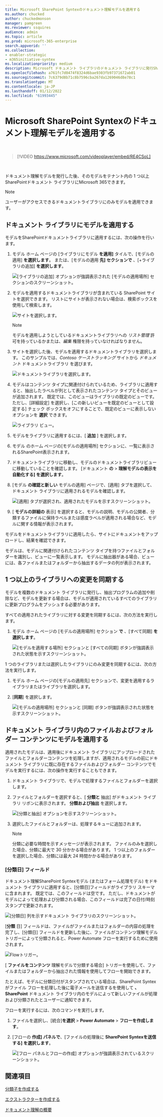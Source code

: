 ```yaml
---
title: Microsoft SharePoint Syntexのドキュメント理解モデルを適用する
ms.author: chucked
author: chuckedmonson
manager: pamgreen
ms.reviewer: ssquires
audience: admin
ms.topic: article
ms.prod: microsoft-365-enterprise
search.appverid: ''
ms.collection:
- enabler-strategic
- m365initiative-syntex
ms.localizationpriority: medium
description: Microsoft ドキュメント ライブラリのドキュメント ライブラリに発行SharePointを適用する方法について説明SharePoint Syntex。
ms.openlocfilehash: a761fc7d0474f8324d6bae9303fb97371672ab01
ms.sourcegitcommit: 7c6379d8b71c8b7596cba267da1269046d8e78c1
ms.translationtype: MT
ms.contentlocale: ja-JP
ms.lasthandoff: 01/12/2022
ms.locfileid: "61993445"
---
```

# <a name="apply-a-document-understanding-model-in-microsoft-sharepoint-syntex"></a>Microsoft SharePoint Syntexのドキュメント理解モデルを適用する

</br>

> [!VIDEO https://www.microsoft.com/videoplayer/embed/RE4CSoL]

</br>

ドキュメント理解モデルを発行した後、そのモデルをテナント内の 1 つ以上SharePointドキュメント ライブラリにMicrosoft 365できます。

> [!NOTE]
> ユーザーがアクセスできるドキュメントライブラリにのみモデルを適用できます。


## <a name="apply-your-model-to-a-document-library"></a>ドキュメント ライブラリにモデルを適用する

モデルをSharePointドキュメントライブラリに適用するには、次の操作を行います。

1. モデル ホーム ページの [ライブラリにモデル **を適用]** タイルで、[モデルの適用] **を選択します**。 または、[モデルの適用 **先] セクションで** 、[+ライブラリの追加] **を選択します**。

    ![[ライブラリの追加] オプションが強調表示された [モデルの適用場所] セクションのスクリーンショット。](../media/content-understanding/apply-to-library.png)

2. モデルを適用するドキュメントライブラリが含まれている SharePoint サイトを選択できます。 リストにサイトが表示されない場合は、検索ボックスを使用して検索します。

    ![サイトを選択します。](../media/content-understanding/site-search.png)

    > [!NOTE]
    > モデルを適用しようとしているドキュメントライブラリへの *リスト管理* 許可を持っているかまたは、*編集* 権限を持っていなければなりません。

3. サイトを選択した後、モデルを適用するドキュメントライブラリを選択します。 このサンプルでは、*Contoso ケーストラッキング* サイトから *ドキュメント* ドキュメントライブラリ を選びます。

    ![ドキュメントライブラリを選択します。](../media/content-understanding/select-doc-library.png)

4. モデルはコンテンツ タイプに関連付けられているため、ライブラリに適用すると、抽出したラベルが列として表示されたコンテンツ タイプとそのビューが追加されます。 既定では、このビューはライブラリの既定のビューです。 ただし、[詳細設定] を選択し、[この新しいビューを既定のビューとして設定する] チェック ボックスをオフにすることで、既定のビューに表示しないオプションを **選択** できます。

    ![ライブラリ ビュー。](../media/content-understanding/library-view.png)

5. モデルをライブラリに適用するには、[ **追加** ] を選択します。

6. モデル のホーム ページの[モデルの適用場所] セクションに、一覧に表示されるSharePoint表示されます。

7. ドキュメントライブラリに移動し、モデルのドキュメントライブラリビューに移動していることを確認します。 [ドキュメント **の**  >  **理解モデルの表示を自動化する] を選択します**。

8. [モデル **の確認と新しい** モデルの適用] ページで、[適用] タブを選択して、ドキュメント ライブラリに適用されるモデルを確認します。

    ![[適用] タブが選択され、適用されたモデルを示すスクリーンショット。](../media/content-understanding/applied-models.png) 

9. [ **モデルの詳細の** 表示] を選択すると、モデルの説明、モデルの公開者、分類するファイルに保持ラベルまたは感度ラベルが適用される場合など、モデルに関する情報が表示されます。

モデルをドキュメントライブラリに適用したら、サイトにドキュメントをアップロードし、結果を確認できます。

モデルは、モデルに関連付けられたコンテンツ タイプを持つファイルとフォルダーを識別し、ビューに一覧表示します。 モデルに抽出器がある場合、ビューには、各ファイルまたはフォルダーから抽出するデータの列が表示されます。

## <a name="sync-changes-to-one-or-more-libraries"></a>1 つ以上のライブラリへの変更を同期する

モデルを複数のドキュメント ライブラリに発行し、抽出プログラムの追加や削除など、モデルを更新する場合は、モデルが適用されているすべてのライブラリに更新プログラムをプッシュする必要があります。

すべての適用されたライブラリに対する変更を同期するには、次の方法を実行します。

1. モデル ホーム ページの [モデルの適用場所] セクション **で** 、[すべて同期] **を選択します**。

    ![[モデルを適用する場所] セクションと [すべての同期] ボタンが強調表示された状態を示すスクリーンショット。](../media/content-understanding/sync-all-button.png) 

1 つのライブラリまたは選択したライブラリにのみ変更を同期するには、次の方法を実行します。

1. モデル ホーム ページの[モデルの適用先] セクションで、変更を適用するライブラリまたはライブラリを選択します。

2. [**同期**] を選択します。

    ![[モデルの適用場所] セクションと [同期] ボタンが強調表示された状態を示すスクリーンショット。](../media/content-understanding/sync-button.png) 

## <a name="apply-the-model-to-files-and-folder-content-already-in-the-document-library"></a>ドキュメント ライブラリ内のファイルおよびフォルダー コンテンツにモデルを適用する

適用されたモデルは、適用後にドキュメント ライブラリにアップロードされたファイルとフォルダーコンテンツを処理しますが、適用されるモデルの前にドキュメント ライブラリに既に存在するファイルおよびフォルダー コンテンツでモデルを実行するには、次の操作を実行することもできます。

1. ドキュメント ライブラリで、モデルで処理するファイルとフォルダーを選択します。

2. ファイルとフォルダーを選択すると、[ **分類と** 抽出] がドキュメント ライブラリ リボンに表示されます。 **分類および抽出** を選択します。

      ![[分類と抽出] オプションを示すスクリーンショット。](../media/content-understanding/extract-classify.png) 

3. 選択したファイルとフォルダーは、処理するキューに追加されます。

    > [!NOTE]
    > 分類に必要な時間を示すメッセージが表示されます。 ファイルのみを選択した場合、分類に最大で 30 分かかる場合があります。 1 つ以上のフォルダーを選択した場合、分類には最大 24 時間かかる場合があります。

### <a name="classification-date-field"></a>[分類日] フィールド

ドキュメント理解SharePoint Syntexモデル (またはフォーム処理モデル) をドキュメント ライブラリに適用すると、[分類日]フィールドがライブラリ スキーマに含まれます。 既定では、このフィールドは空です。 ただし、ドキュメントがモデルによって処理および分類される場合、このフィールドは完了の日付/時刻スタンプで更新されます。 

   ![[分類日] 列を示すドキュメント ライブラリのスクリーンショット。](../media/content-understanding/class-date-column.png) 

[**分類** 日] フィールドは、[](/connectors/sharepointonline/#when-a-file-is-classified-by-a-content-understanding-model)ファイルがファイルまたはフォルダーの内容の処理を完了し、[分類日] フィールドを更新した後に、ファイルがコンテンツ理解モデル トリガーによって分類されると、Power Automate フローを実行するために使用されます。

   ![Flowトリガー。](../media/content-understanding/trigger.png)

[ **ファイルをコンテンツ** 理解モデルで分類する場合] トリガーを使用して、ファイルまたはフォルダーから抽出された情報を使用してフローを開始できます。

たとえば、モデルに分類日付がスタンプされている場合は、SharePoint Syntex がファイル フローを処理した後に電子メールを送信するを使用して **、SharePoint** ドキュメント ライブラリ内のモデルによって新しいファイルが処理および分類されたとユーザーに通知できます。 

フローを実行するには、次のコマンドを実行します。

1. ファイルを選択し、[統合]**を選択**  >  **Power Automate**  >  **フローを作成します**。

2. [フローの **作成] パネルで**、[ファイルの処理後に **SharePoint Syntexを送信する] を選択します**。

    ![[フロー パネルとフローの作成] オプションが強調表示されているスクリーンショット。](../media/content-understanding/integrate-create-flow.png) 

## <a name="see-also"></a>関連項目

[分類子を作成する](create-a-classifier.md)

[エクストラクターを作成する](create-an-extractor.md)

[ドキュメント理解の概要](document-understanding-overview.md)

